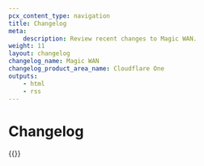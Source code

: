 ```yaml
---
pcx_content_type: navigation
title: Changelog
meta:
    description: Review recent changes to Magic WAN.
weight: 11
layout: changelog
changelog_name: Magic WAN
changelog_product_area_name: Cloudflare One
outputs:
    - html
    - rss
---
```


# Changelog

<!-- All changelog entries live in associated /data/changelogs/{productName}.yaml. For more details, refer to https://developers.cloudflare.com/style-guide/documentation-content-strategy/content-types/changelog/#yaml-file -->

{{<full-changelog>}}